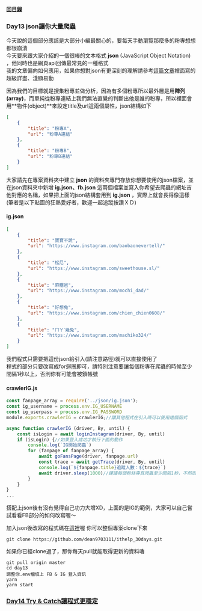 #### [回目錄](../README.md)
### Day13 json讓你大量爬蟲

今天說的這個部分應該是大部分小編最關心的，要每天手動瀏覽那麼多的粉專想想都很崩潰  
今天要來跟大家介紹的一個很棒的文本格式 **json** (JavaScript Object Notation) ，他同時也是網頁api回傳最常見的一種格式  
我的文章偏向如何應用，如果你想對json有更深刻的理解請參考[這篇文章](https://www.footmark.info/programming-language/javascript/json-format-and-javascript/)裡面寫的超級詳盡、淺顯易動  

因為我們的目標就是搜集粉專並做分析，因為有多個粉專所以最外層是用**陣列(array)**，而單純從粉專連結上我們無法直覺的判斷出他是誰的粉專，所以裡面會用**物件(object)**來設定title及url這兩個屬性，json結構如下
```json
[
    {
        "title": "粉專A",
        "url": "粉專A連結"
    },
    {
        "title": "粉專B",
        "url": "粉專B連結"
    }  
]
```

大家請先在專案資料夾中建立 **json** 的資料夾專門存放你想要使用的json檔案，並在json資料夾中新增 **ig.json、fb.json** 這兩個檔案並寫入你希望去爬蟲的網址吉他對應的名稱，如果把上面的json結構套用到 **ig.json** ，實際上就會長得像這樣(筆者是以下貼圖的狂熱愛好者，歡迎一起追蹤按讚ＸＤ)
#### ig.json
```json
[
    {
        "title": "寶寶不說",
        "url": "https://www.instagram.com/baobaonevertell/"
    },
    {
        "title": "松尼",
        "url": "https://www.instagram.com/sweethouse.sl/"
    },
    {
        "title": "麻糬爸",
        "url": "https://www.instagram.com/mochi_dad/"
    },
    {
        "title": "好想兔",
        "url": "https://www.instagram.com/chien_chien0608/"
    },
    {
        "title": "ㄇㄚˊ幾兔",
        "url": "https://www.instagram.com/machiko324/"
    }
]
```

我們程式只需要把這份json給引入(請注意路徑)就可以直接使用了  
程式的部分只要改寫成for迴圈即可，請特別注意要讓每個粉專在爬蟲的時候至少間隔1秒以上，否則你有可能會被鎖帳號  
#### crawlerIG.js
```js
const fanpage_array = require('../json/ig.json');
const ig_username = process.env.IG_USERNAME
const ig_userpass = process.env.IG_PASSWORD
module.exports.crawlerIG = crawlerIG;//讓其他程式在引入時可以使用這個函式

async function crawlerIG (driver, By, until) {
    const isLogin = await loginInstagram(driver, By, until)
    if (isLogin) {//如果登入成功才執行下面的動作
        console.log(`IG開始爬蟲`)
        for (fanpage of fanpage_array) {
            await goFansPage(driver, fanpage.url)            
            const trace = await getTrace(driver, By, until)
            console.log(`${fanpage.title}追蹤人數：${trace}`)
            await driver.sleep(1000)//建議每個粉絲專頁爬蟲至少間隔1秒，不然很有可能被鎖帳號
        }
    }
}
...
```
搭配上json後有沒有覺得自己功力大增XD，上面的是IG的範例，大家可以自己嘗試看看FB部分的如何改寫喔～
  
加入json後改寫的程式碼在[這裡](https://github.com/dean9703111/ithelp_30days/day13)喔
你可以整個專案clone下來  
```
git clone https://github.com/dean9703111/ithelp_30days.git
```
如果你已經clone過了，那你每天pull就能取得更新的資料嚕  
```
git pull origin master
cd day13
調整你.env檔填上 FB & IG 登入資訊
yarn
yarn start
```
### [Day14 Try & Catch讓程式更穩定](../day12/README.md)